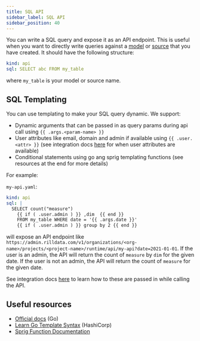 ```yaml
---
title: SQL API
sidebar_label: SQL API
sidebar_position: 40
---
```


You can write a SQL query and expose it as an API endpoint. This is useful when you want to directly write queries 
against a [model](/build/models/models.md) or [source](../../reference/project-files/sources.md) that you have created. 
It should have the following structure:

```yaml
kind: api
sql: SELECT abc FROM my_table
```

where `my_table` is your model or source name.

## SQL Templating

You can use templating to make your SQL query dynamic. We support:
 - Dynamic arguments that can be passed in as query params during api call using `{{ .args.<param-name> }}`
 - User attributes like email, domain and admin if available using `{{ .user.<attr> }}` (see integration docs [here](/integrate/custom-api.md) for when user attributes are available)
 - Conditional statements using go ang sprig templating functions (see resources at the end for more details) 

For example:

`my-api.yaml`:
```yaml
kind: api
sql: |
  SELECT count("measure")
    {{ if ( .user.admin ) }} ,dim  {{ end }} 
    FROM my_table WHERE date = '{{ .args.date }}' 
    {{ if ( .user.admin ) }} group by 2 {{ end }}
```

will expose an API endpoint like `https://admin.rilldata.com/v1/organizations/<org-name>/projects/<project-name>/runtime/api/my-api?date=2021-01-01`.
If the user is an admin, the API will return the count of `measure` by `dim` for the given date. If the user is not an admin, the API will return the count of `measure` for the given date.

See integration docs [here](/integrate/custom-api.md) to learn how to these are passed in while calling the API.

## Useful resources

- [Official docs](https://pkg.go.dev/text/template) (Go)
- [Learn Go Template Syntax](https://developer.hashicorp.com/nomad/tutorials/templates/go-template-syntax) (HashiCorp)
- [Sprig Function Documentation](http://masterminds.github.io/sprig/)

